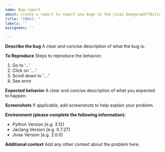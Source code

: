 ```yaml
---
name: Bug report
about: Create a report to report any bugs in the jivas DeepgramSTTAction.
title: "[BUG]: "
labels: ''
assignees: ''

---
```


**Describe the bug**
A clear and concise description of what the bug is.

**To Reproduce**
Steps to reproduce the behavior:
1. Go to '...'
2. Click on '....'
3. Scroll down to '....'
4. See error

**Expected behavior**
A clear and concise description of what you expected to happen.

**Screenshots**
If applicable, add screenshots to help explain your problem.

**Environment (please complete the following information):**
 - Python Version [e.g. 3.12]
 - Jaclang Version [e.g. 0.7.27]
 - Jivas Version [e.g. 2.0.0]

**Additional context**
Add any other context about the problem here.
